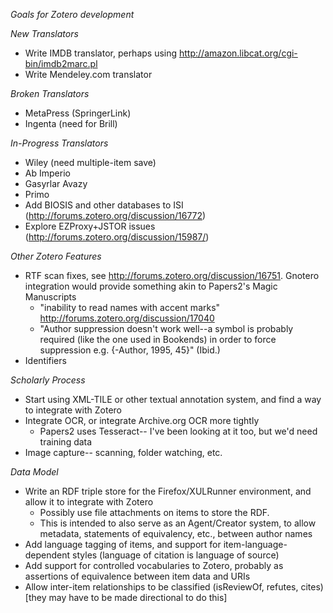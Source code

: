  *Goals for Zotero development*

_New Translators_
 * Write IMDB translator, perhaps using http://amazon.libcat.org/cgi-bin/imdb2marc.pl
 * Write Mendeley.com translator

_Broken Translators_
 * MetaPress (SpringerLink) 
 * Ingenta (need for Brill)

_In-Progress Translators_
 * Wiley (need multiple-item save)
 * Ab Imperio
 * Gasyrlar Avazy
 * Primo
 * Add BIOSIS and other databases to ISI (http://forums.zotero.org/discussion/16772)
 * Explore EZProxy+JSTOR issues (http://forums.zotero.org/discussion/15987/)

_Other Zotero Features_
 * RTF scan fixes, see http://forums.zotero.org/discussion/16751. Gnotero integration would provide something akin to Papers2's Magic Manuscripts
   * "inability to read names with accent marks" http://forums.zotero.org/discussion/17040
   * "Author suppression doesn't work well--a symbol is probably required (like the one used in Bookends) in order to force suppression e.g. {-Author, 1995, 45}" (Ibid.)
 * Identifiers

_Scholarly Process_
 * Start using XML-TILE or other textual annotation system, and find a way to integrate with Zotero
 * Integrate OCR, or integrate Archive.org OCR more tightly
   * Papers2 uses Tesseract-- I've been looking at it too, but we'd need training data
 * Image capture-- scanning, folder watching, etc.

_Data Model_
 * Write an RDF triple store for the Firefox/XULRunner environment, and allow it to integrate with Zotero
   * Possibly use file attachments on items to store the RDF.
   * This is intended to also serve as an Agent/Creator system, to allow metadata, statements of equivalency, etc., between author names
 * Add language tagging of items, and support for item-language-dependent styles (language of citation is language of source)
 * Add support for controlled vocabularies to Zotero, probably as assertions of equivalence between item data and URIs
 * Allow inter-item relationships to be classified (isReviewOf, refutes, cites) [they may have to be made directional to do this]
